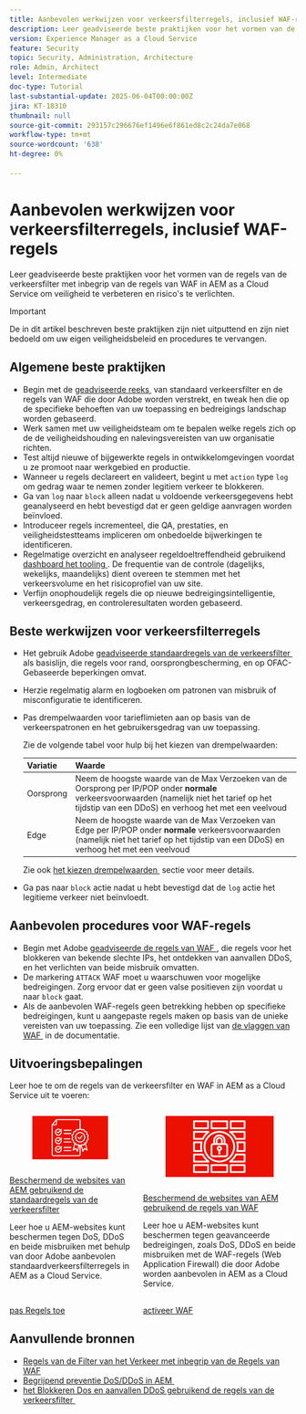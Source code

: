 ```yaml
---
title: Aanbevolen werkwijzen voor verkeersfilterregels, inclusief WAF-regels
description: Leer geadviseerde beste praktijken voor het vormen van de regels van de verkeersfilter met inbegrip van de regels van WAF in AEM as a Cloud Service om veiligheid te verbeteren en risico's te verlichten.
version: Experience Manager as a Cloud Service
feature: Security
topic: Security, Administration, Architecture
role: Admin, Architect
level: Intermediate
doc-type: Tutorial
last-substantial-update: 2025-06-04T00:00:00Z
jira: KT-18310
thumbnail: null
source-git-commit: 293157c296676ef1496e6f861ed8c2c24da7e068
workflow-type: tm+mt
source-wordcount: '638'
ht-degree: 0%

---
```


# Aanbevolen werkwijzen voor verkeersfilterregels, inclusief WAF-regels

Leer geadviseerde beste praktijken voor het vormen van de regels van de verkeersfilter met inbegrip van de regels van WAF in AEM as a Cloud Service om veiligheid te verbeteren en risico&#39;s te verlichten.

>[!IMPORTANT]
>
>De in dit artikel beschreven beste praktijken zijn niet uitputtend en zijn niet bedoeld om uw eigen veiligheidsbeleid en procedures te vervangen.

## Algemene beste praktijken

- Begin met de [&#x200B; geadviseerde reeks &#x200B;](./overview.md#adobe-recommended-rules) van standaard verkeersfilter en de regels van WAF die door Adobe worden verstrekt, en tweak hen die op de specifieke behoeften van uw toepassing en bedreigings landschap worden gebaseerd.
- Werk samen met uw veiligheidsteam om te bepalen welke regels zich op de de veiligheidshouding en nalevingsvereisten van uw organisatie richten.
- Test altijd nieuwe of bijgewerkte regels in ontwikkelomgevingen voordat u ze promoot naar werkgebied en productie.
- Wanneer u regels declareert en valideert, begint u met `action` type `log` om gedrag waar te nemen zonder legitiem verkeer te blokkeren.
- Ga van `log` naar `block` alleen nadat u voldoende verkeersgegevens hebt geanalyseerd en hebt bevestigd dat er geen geldige aanvragen worden beïnvloed.
- Introduceer regels incrementeel, die QA, prestaties, en veiligheidstestteams impliceren om onbedoelde bijwerkingen te identificeren.
- Regelmatige overzicht en analyseer regeldoeltreffendheid gebruikend [&#x200B; dashboard het tooling &#x200B;](https://github.com/adobe/AEMCS-CDN-Log-Analysis-Tooling). De frequentie van de controle (dagelijks, wekelijks, maandelijks) dient overeen te stemmen met het verkeersvolume en het risicoprofiel van uw site.
- Verfijn onophoudelijk regels die op nieuwe bedreigingsintelligentie, verkeersgedrag, en controleresultaten worden gebaseerd.

## Beste werkwijzen voor verkeersfilterregels

- Het gebruik Adobe [&#x200B; geadviseerde standaardregels van de verkeersfilter &#x200B;](https://experienceleague.adobe.com/nl/docs/experience-manager-cloud-service/content/security/traffic-filter-rules-including-waf#recommended-starter-rules) als basislijn, die regels voor rand, oorsprongbescherming, en op OFAC-Gebaseerde beperkingen omvat.
- Herzie regelmatig alarm en logboeken om patronen van misbruik of misconfiguratie te identificeren.
- Pas drempelwaarden voor tarieflimieten aan op basis van de verkeerspatronen en het gebruikersgedrag van uw toepassing.

  Zie de volgende tabel voor hulp bij het kiezen van drempelwaarden:

  | Variatie | Waarde |
  | :--------- | :------- |
  | Oorsprong | Neem de hoogste waarde van de Max Verzoeken van de Oorsprong per IP/POP onder **normale** verkeersvoorwaarden (namelijk niet het tarief op het tijdstip van een DDoS) en verhoog het met een veelvoud |
  | Edge | Neem de hoogste waarde van de Max Verzoeken van Edge per IP/POP onder **normale** verkeersvoorwaarden (namelijk niet het tarief op het tijdstip van een DDoS) en verhoog het met een veelvoud |

  Zie ook [&#x200B; het kiezen drempelwaarden &#x200B;](../blocking-dos-attack-using-traffic-filter-rules.md#choosing-threshold-values) sectie voor meer details.

- Ga pas naar `block` actie nadat u hebt bevestigd dat de `log` actie het legitieme verkeer niet beïnvloedt.

## Aanbevolen procedures voor WAF-regels

- Begin met Adobe [&#x200B; geadviseerde de regels van WAF &#x200B;](https://experienceleague.adobe.com/nl/docs/experience-manager-cloud-service/content/security/traffic-filter-rules-including-waf#recommended-nonwaf-starter-rules), die regels voor het blokkeren van bekende slechte IPs, het ontdekken van aanvallen DDoS, en het verlichten van beide misbruik omvatten.
- De markering `ATTACK` WAF moet u waarschuwen voor mogelijke bedreigingen. Zorg ervoor dat er geen valse positieven zijn voordat u naar `block` gaat.
- Als de aanbevolen WAF-regels geen betrekking hebben op specifieke bedreigingen, kunt u aangepaste regels maken op basis van de unieke vereisten van uw toepassing. Zie een volledige lijst van [&#x200B; de vlaggen van WAF &#x200B;](https://experienceleague.adobe.com/nl/docs/experience-manager-cloud-service/content/security/traffic-filter-rules-including-waf#waf-flags-list) in de documentatie.

## Uitvoeringsbepalingen

Leer hoe te om de regels van de verkeersfilter en WAF in AEM as a Cloud Service uit te voeren:

<!-- CARDS
{target = _self}

* ./use-cases/using-traffic-filter-rules.md
  {title = Protecting AEM websites using standard traffic filter rules}
  {description = Learn how to protect AEM websites from DoS, DDoS and bot abuse using Adobe-recommended standard traffic filter rules in AEM as a Cloud Service.}
  {image = ./assets/use-cases/using-traffic-filter-rules.png}
  {cta = Apply Rules}

* ./use-cases/using-waf-rules.md
  {title = Protecting AEM websites using WAF traffic filter rules}
  {description = Learn how to protect AEM websites from sophisticated threats including DoS, DDoS, and bot abuse using Adobe-recommended Web Application Firewall (WAF) traffic filter rules in AEM as a Cloud Service.}
  {image = ./assets/use-cases/using-waf-rules.png}
  {cta = Activate WAF}
-->
<!-- START CARDS HTML - DO NOT MODIFY BY HAND -->
<div class="columns">
    <div class="column is-half-tablet is-half-desktop is-one-third-widescreen" aria-label="Protecting AEM websites using standard traffic filter rules">
        <div class="card" style="height: 100%; display: flex; flex-direction: column; height: 100%;">
            <div class="card-image">
                <figure class="image x-is-16by9">
                    <a href="./use-cases/using-traffic-filter-rules.md" title="AEM-websites beveiligen met de standaardregels voor verkeersfilters" target="_self" rel="referrer">
                        <img class="is-bordered-r-small" src="./assets/use-cases/using-traffic-filter-rules.png" alt="AEM-websites beveiligen met de standaardregels voor verkeersfilters"
                             style="width: 100%; aspect-ratio: 16 / 9; object-fit: cover; overflow: hidden; display: block; margin: auto;">
                    </a>
                </figure>
            </div>
            <div class="card-content is-padded-small" style="display: flex; flex-direction: column; flex-grow: 1; justify-content: space-between;">
                <div class="top-card-content">
                    <p class="headline is-size-6 has-text-weight-bold">
                        <a href="./use-cases/using-traffic-filter-rules.md" target="_self" rel="referrer" title="AEM-websites beveiligen met de standaardregels voor verkeersfilters"> Beschermend de websites van AEM gebruikend de standaardregels van de verkeersfilter </a>
                    </p>
                    <p class="is-size-6">Leer hoe u AEM-websites kunt beschermen tegen DoS, DDoS en beide misbruiken met behulp van door Adobe aanbevolen standaardverkeersfilterregels in AEM as a Cloud Service.</p>
                </div>
                <a href="./use-cases/using-traffic-filter-rules.md" target="_self" rel="referrer" class="spectrum-Button spectrum-Button--outline spectrum-Button--primary spectrum-Button--sizeM" style="align-self: flex-start; margin-top: 1rem;">
                    <span class="spectrum-Button-label has-no-wrap has-text-weight-bold"> pas Regels </span> toe
                </a>
            </div>
        </div>
    </div>
    <div class="column is-half-tablet is-half-desktop is-one-third-widescreen" aria-label="Protecting AEM websites using WAF rules">
        <div class="card" style="height: 100%; display: flex; flex-direction: column; height: 100%;">
            <div class="card-image">
                <figure class="image x-is-16by9">
                    <a href="./use-cases/using-waf-rules.md" title="AEM-websites beschermen met WAF-regels" target="_self" rel="referrer">
                        <img class="is-bordered-r-small" src="./assets/use-cases/using-waf-rules.png" alt="AEM-websites beschermen met WAF-regels"
                             style="width: 100%; aspect-ratio: 16 / 9; object-fit: cover; overflow: hidden; display: block; margin: auto;">
                    </a>
                </figure>
            </div>
            <div class="card-content is-padded-small" style="display: flex; flex-direction: column; flex-grow: 1; justify-content: space-between;">
                <div class="top-card-content">
                    <p class="headline is-size-6 has-text-weight-bold">
                        <a href="./use-cases/using-waf-rules.md" target="_self" rel="referrer" title="AEM-websites beschermen met WAF-regels"> Beschermend de websites van AEM gebruikend de regels van WAF </a>
                    </p>
                    <p class="is-size-6">Leer hoe u AEM-websites kunt beschermen tegen geavanceerde bedreigingen, zoals DoS, DDoS en beide misbruiken met de WAF-regels (Web Application Firewall) die door Adobe worden aanbevolen in AEM as a Cloud Service.</p>
                </div>
                <a href="./use-cases/using-waf-rules.md" target="_self" rel="referrer" class="spectrum-Button spectrum-Button--outline spectrum-Button--primary spectrum-Button--sizeM" style="align-self: flex-start; margin-top: 1rem;">
                    <span class="spectrum-Button-label has-no-wrap has-text-weight-bold"> activeer WAF </span>
                </a>
            </div>
        </div>
    </div>
</div>
<!-- END CARDS HTML - DO NOT MODIFY BY HAND -->

## Aanvullende bronnen

- [&#x200B; Regels van de Filter van het Verkeer met inbegrip van de Regels van WAF &#x200B;](https://experienceleague.adobe.com/nl/docs/experience-manager-cloud-service/content/security/traffic-filter-rules-including-waf)
- [&#x200B; Begrijpend preventie DoS/DDoS in AEM &#x200B;](https://experienceleague.adobe.com/nl/docs/experience-manager-learn/foundation/security/understanding-dos-and-prevention-approaches)
- [&#x200B; het Blokkeren Dos en aanvallen DDoS gebruikend de regels van de verkeersfilter &#x200B;](https://experienceleague.adobe.com/nl/docs/experience-manager-learn/cloud-service/security/blocking-dos-attack-using-traffic-filter-rules)

